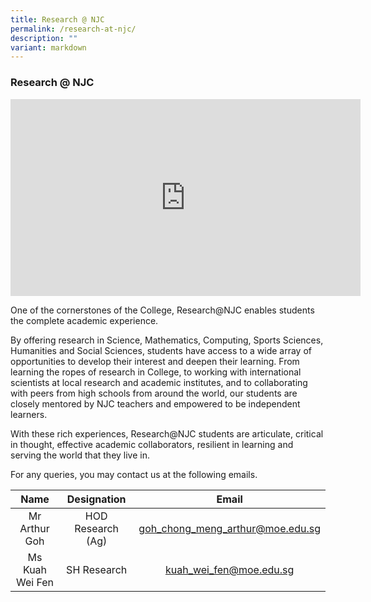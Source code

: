```yaml
---
title: Research @ NJC
permalink: /research-at-njc/
description: ""
variant: markdown
---
```

### Research @ NJC

<iframe width="560" height="315" src="https://www.youtube.com/embed/8glNth9UEtg" title="YouTube video player" frameborder="0" allow="accelerometer; autoplay; clipboard-write; encrypted-media; gyroscope; picture-in-picture" allowfullscreen=""></iframe>

One of the cornerstones of the College,&nbsp;Research@NJC enables students the complete academic experience.

By offering research in Science, Mathematics, Computing, Sports Sciences, Humanities and Social Sciences, students have access to a wide array of opportunities to develop their interest and deepen their learning. From learning the ropes of research in College, to working with international scientists at local research and academic institutes, and to collaborating with peers from high schools from around the world, our students are closely mentored by NJC teachers and empowered to be independent learners.

With these rich experiences, Research@NJC students are articulate, critical in thought, effective academic collaborators, resilient in learning and serving the world that they live in.

For any queries, you may contact us at the following emails.

| Name | Designation | Email |
|:---:|:---:|:---:|
| Mr Arthur Goh | HOD Research (Ag) | goh_chong_meng_arthur@moe.edu.sg|
|Ms Kuah Wei Fen  | SH Research |kuah_wei_fen@moe.edu.sg   |